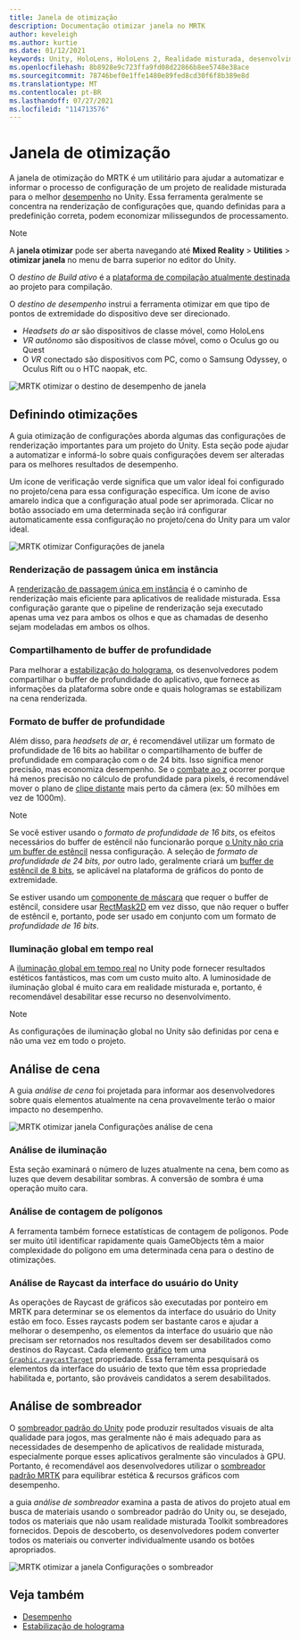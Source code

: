 ```yaml
---
title: Janela de otimização
description: Documentação otimizar janela no MRTK
author: keveleigh
ms.author: kurtie
ms.date: 01/12/2021
keywords: Unity, HoloLens, HoloLens 2, Realidade misturada, desenvolvimento, MRTK,
ms.openlocfilehash: 8b8928e9c723ffa9fd08d22866b8ee5748e38ace
ms.sourcegitcommit: 78746bef0e1ffe1480e89fed8cd30f6f8b389e8d
ms.translationtype: MT
ms.contentlocale: pt-BR
ms.lasthandoff: 07/27/2021
ms.locfileid: "114713576"
---
```

# <a name="optimize-window"></a>Janela de otimização

A janela de otimização do MRTK é um utilitário para ajudar a automatizar e informar o processo de configuração de um projeto de realidade misturada para o melhor [desempenho](../../performance/perf-getting-started.md) no Unity. Essa ferramenta geralmente se concentra na renderização de configurações que, quando definidas para a predefinição correta, podem economizar milissegundos de processamento.

> [!NOTE]
> A **janela otimizar** pode ser aberta navegando até **Mixed Reality**  >  **Utilities**  >  **otimizar janela** no menu de barra superior no editor do Unity.

O *destino de Build ativo* é a [plataforma de compilação atualmente destinada](https://docs.unity3d.com/Manual/BuildSettings.html) ao projeto para compilação.

O *destino de desempenho* instrui a ferramenta otimizar em que tipo de pontos de extremidade do dispositivo deve ser direcionado.

- *Headsets do ar* são dispositivos de classe móvel, como HoloLens
- *VR autônomo* são dispositivos de classe móvel, como o Oculus go ou Quest
- O *VR* conectado são dispositivos com PC, como o Samsung Odyssey, o Oculus Rift ou o HTC naopak, etc.

![MRTK otimizar o destino de desempenho de janela](../images/performance/OptimizeWindowPerformanceTarget.jpg)

## <a name="setting-optimizations"></a>Definindo otimizações

A guia otimização de configurações aborda algumas das configurações de renderização importantes para um projeto do Unity. Esta seção pode ajudar a automatizar e informá-lo sobre quais configurações devem ser alteradas para os melhores resultados de desempenho.

Um ícone de verificação verde significa que um valor ideal foi configurado no projeto/cena para essa configuração específica. Um ícone de aviso amarelo indica que a configuração atual pode ser aprimorada. Clicar no botão associado em uma determinada seção irá configurar automaticamente essa configuração no projeto/cena do Unity para um valor ideal.

![MRTK otimizar Configurações de janela](../images/performance/OptimizeWindow_Settings.png)

### <a name="single-pass-instanced-rendering"></a>Renderização de passagem única em instância

A [renderização de passagem única em instância](https://docs.unity3d.com/Manual/SinglePassInstancing.html) é o caminho de renderização mais eficiente para aplicativos de realidade misturada. Essa configuração garante que o pipeline de renderização seja executado apenas uma vez para ambos os olhos e que as chamadas de desenho sejam modeladas em ambos os olhos.

### <a name="depth-buffer-sharing"></a>Compartilhamento de buffer de profundidade

Para melhorar a [estabilização do holograma](../../performance/hologram-Stabilization.md), os desenvolvedores podem compartilhar o buffer de profundidade do aplicativo, que fornece as informações da plataforma sobre onde e quais hologramas se estabilizam na cena renderizada.

### <a name="depth-buffer-format"></a>Formato de buffer de profundidade

Além disso, para *headsets de ar*, é recomendável utilizar um formato de profundidade de 16 bits ao habilitar o compartilhamento de buffer de profundidade em comparação com o de 24 bits. Isso significa menor precisão, mas economiza desempenho. Se o [combate ao z](https://en.wikipedia.org/wiki/Z-fighting) ocorrer porque há menos precisão no cálculo de profundidade para pixels, é recomendável mover o plano de [clipe distante](https://docs.unity3d.com/Manual/class-Camera.html) mais perto da câmera (ex: 50 milhões em vez de 1000m).

> [!NOTE]
> Se você estiver usando o *formato de profundidade de 16 bits*, os efeitos necessários do buffer de estêncil não funcionarão porque [o Unity não cria um buffer de estêncil](https://docs.unity3d.com/ScriptReference/RenderTexture-depth.html) nessa configuração. A seleção de *formato de profundidade de 24 bits, por* outro lado, geralmente criará um [buffer de estêncil de 8 bits](https://docs.unity3d.com/Manual/SL-Stencil.html), se aplicável na plataforma de gráficos do ponto de extremidade.
>
> Se estiver usando um [componente de máscara](https://docs.unity3d.com/Manual/script-Mask.html) que requer o buffer de estêncil, considere usar [RectMask2D](https://docs.unity3d.com/Manual/script-RectMask2D.html) em vez disso, que não requer o buffer de estêncil e, portanto, pode ser usado em conjunto com um formato de *profundidade de 16 bits*.

### <a name="real-time-global-illumination"></a>Iluminação global em tempo real

A [iluminação global em tempo real](https://docs.unity3d.com/Manual/GIIntro.html) no Unity pode fornecer resultados estéticos fantásticos, mas com um custo muito alto. A luminosidade de iluminação global é muito cara em realidade misturada e, portanto, é recomendável desabilitar esse recurso no desenvolvimento.

> [!NOTE]
> As configurações de iluminação global no Unity são definidas por cena e não uma vez em todo o projeto.

## <a name="scene-analysis"></a>Análise de cena

A guia *análise de cena* foi projetada para informar aos desenvolvedores sobre quais elementos atualmente na cena provavelmente terão o maior impacto no desempenho.

![MRTK otimizar janela Configurações análise de cena](../images/performance/OptimizeWindow_SceneAnalysis.png)

### <a name="lighting-analysis"></a>Análise de iluminação

Esta seção examinará o número de luzes atualmente na cena, bem como as luzes que devem desabilitar sombras. A conversão de sombra é uma operação muito cara.

### <a name="polygon-count-analysis"></a>Análise de contagem de polígonos

A ferramenta também fornece estatísticas de contagem de polígonos. Pode ser muito útil identificar rapidamente quais GameObjects têm a maior complexidade do polígono em uma determinada cena para o destino de otimizações.

### <a name="unity-ui-raycast-analysis"></a>Análise de Raycast da interface do usuário do Unity

As operações de Raycast de gráficos são executadas por ponteiro em MRTK para determinar se os elementos da interface do usuário do Unity estão em foco. Esses raycasts podem ser bastante caros e ajudar a melhorar o desempenho, os elementos da interface do usuário que não precisam ser retornados nos resultados devem ser desabilitados como destinos do Raycast. Cada elemento [gráfico](https://docs.unity3d.com/2018.4/Documentation/ScriptReference/UI.Graphic.html) tem uma [`Graphic.raycastTarget`](https://docs.unity3d.com/2018.4/Documentation/ScriptReference/UI.Graphic-raycastTarget.html) propriedade. Essa ferramenta pesquisará os elementos da interface do usuário de texto que têm essa propriedade habilitada e, portanto, são prováveis candidatos a serem desabilitados.

## <a name="shader-analysis"></a>Análise de sombreador

O [sombreador padrão do Unity](https://docs.unity3d.com/Manual/shader-StandardShader.html) pode produzir resultados visuais de alta qualidade para jogos, mas geralmente não é mais adequado para as necessidades de desempenho de aplicativos de realidade misturada, especialmente porque esses aplicativos geralmente são vinculados à GPU. Portanto, é recomendável aos desenvolvedores utilizar o [sombreador padrão MRTK](../rendering/mrtk-standard-shader.md) para equilibrar estética & recursos gráficos com desempenho.

a guia *análise de sombreador* examina a pasta de ativos do projeto atual em busca de materiais usando o sombreador padrão do Unity ou, se desejado, todos os materiais que não usam realidade misturada Toolkit sombreadores fornecidos. Depois de descoberto, os desenvolvedores podem converter todos os materiais ou converter individualmente usando os botões apropriados.

![MRTK otimizar a janela Configurações o sombreador](../images/performance/OptimizeWindow_ShaderAnalysis.png)

## <a name="see-also"></a>Veja também

- [Desempenho](../../performance/perf-getting-started.md)
- [Estabilização de holograma](../../performance/hologram-stabilization.md)
